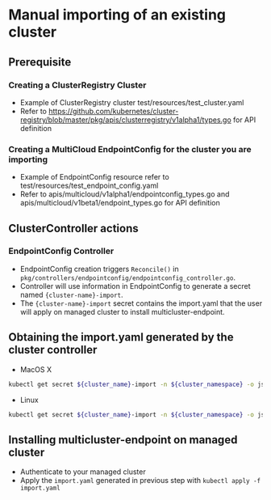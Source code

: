 # Manual importing of an existing cluster

## Prerequisite

### Creating a ClusterRegistry Cluster

- Example of ClusterRegistry cluster test/resources/test_cluster.yaml
- Refer to <https://github.com/kubernetes/cluster-registry/blob/master/pkg/apis/clusterregistry/v1alpha1/types.go> for API definition

### Creating a MultiCloud EndpointConfig for the cluster you are importing

- Example of EndpointConfig resource refer to test/resources/test_endpoint_config.yaml
- Refer to apis/multicloud/v1alpha1/endpointconfig_types.go and apis/multicloud/v1beta1/endpoint_types.go for API definition

## ClusterController actions

### EndpointConfig Controller

- EndpointConfig creation triggers `Reconcile()` in `pkg/controllers/endpointconfig/endpointconfig_controller.go`.
- Controller will use information in EndpointConfig to generate a secret named `{cluster-name}-import`.
- The `{cluster-name}-import` secret contains the import.yaml that the user will apply on managed cluster to install multicluster-endpoint.

## Obtaining the import.yaml generated by the cluster controller

- MacOS X

```bash
kubectl get secret ${cluster_name}-import -n ${cluster_namespace} -o jsonpath={.data.import\\.yaml} | base64 -D > import.yaml
```

- Linux

```bash
kubectl get secret ${cluster_name}-import -n ${cluster_namespace} -o jsonpath={.data.import\\.yaml} | base64 -d > import.yaml
```

## Installing multicluster-endpoint on managed cluster

- Authenticate to your managed cluster
- Apply the `import.yaml` generated in previous step with `kubectl apply -f import.yaml`
